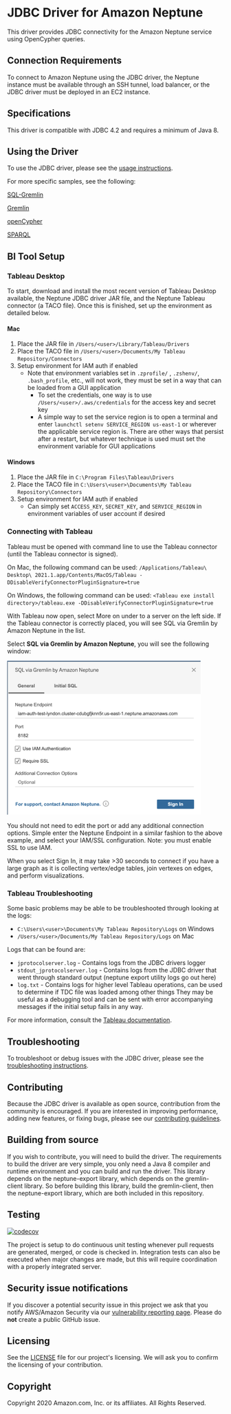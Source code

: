 # JDBC Driver for Amazon Neptune

This driver provides JDBC connectivity for the Amazon Neptune service using OpenCypher queries.

## Connection Requirements

To connect to Amazon Neptune using the JDBC driver, the Neptune instance must be available through an SSH tunnel, load balancer, or the JDBC driver must be deployed in an EC2 instance. 

## Specifications

This driver is compatible with JDBC 4.2 and requires a minimum of Java 8.

## Using the Driver

To use the JDBC driver, please see the [usage instructions](./USAGE.md).

For more specific samples, see the following:

[SQL-Gremlin](samples/SQLGREMLIN.md)

[Gremlin](samples/GREMLIN.md)

[openCypher](samples/OPENCYPHER.md)

[SPARQL](samples/SPARQL.md)

## BI Tool Setup

### Tableau Desktop
To start, download and install the most recent version of Tableau Desktop available, the Neptune JDBC driver JAR file, and the Neptune Tableau connector (a TACO file). Once this is finished, set up the environment as detailed below.
#### Mac

1. Place the JAR file in `/Users/<user>/Library/Tableau/Drivers`
2. Place the TACO file in `/Users/<user>/Documents/My Tableau Repository/Connectors`
3. Setup environment for IAM auth if enabled
   - Note that environment variables set in `.zprofile/` , `.zshenv/`, `.bash_profile`, etc., will not work, they must be set in a way that can be loaded from a GUI application
     - To set the credentials, one way is to use `/Users/<user>/.aws/credentials` for the access key and secret key
     - A simple way to set the service region is to open a terminal and enter `launchctl setenv SERVICE_REGION us-east-1` or wherever the applicable service region is. There are other ways that persist after a restart, but whatever technique is used must set the environment variable for GUI applications

#### Windows

1. Place the JAR file in `C:\Program Files\Tableau\Drivers`
2. Place the TACO file in `C:\Users\<user>\Documents\My Tableau Repository\Connectors`
3. Setup environment for IAM auth if enabled
   - Can simply set `ACCESS_KEY`, `SECRET_KEY`, and `SERVICE_REGION` in environment variables of user account if desired


### Connecting with Tableau

Tableau must be opened with command line to use the Tableau connector (until the Tableau connector is signed). 

On Mac, the following command can be used: `/Applications/Tableau\ Desktop\ 2021.1.app/Contents/MacOS/Tableau -DDisableVerifyConnectorPluginSignature=true`

On Windows, the following command can be used: `<Tableau exe install directory>/tableau.exe -DDisableVerifyConnectorPluginSignature=true`

With Tableau now open, select More on under to a server on the left side. If the Tableau connector is correctly placed, you will see SQL via Gremlin by Amazon Neptune in the list.

Select **SQL via Gremlin by Amazon Neptune**, you will see the following window:

[<img src="samples/images/tableauSQLgremlin.png" width="450"/>](samples/images/tableauSQLgremlin.png)

You should not need to edit the port or add any additional connection options. Simple enter the Neptune Endpoint in a similar fashion to the above example, and select your IAM/SSL configuration. Note: you must enable SSL to use IAM.

When you select Sign In, it may take >30 seconds to connect if you have a large graph as it is collecting vertex/edge tables, join vertexes on edges, and perform visualizations.

### Tableau Troubleshooting

Some basic problems may be able to be troubleshooted through looking at the logs:
- `C:\Users\<user>\Documents\My Tableau Repository\Logs` on Windows
- `/Users/<user>/Documents/My Tableau Repository/Logs` on Mac

Logs that can be found are:
- `jprotocolserver.log` - Contains logs from the JDBC drivers logger
- `stdout_jprotocolserver.log` - Contains logs from the JDBC driver that went through standard output (neptune export utility logs go out here)
- `log.txt` - Contains logs for higher level Tableau operations, can be used to determine if TDC file was loaded among other things
They may be useful as a debugging tool and can be sent with error accompanying messages if the initial setup fails in any way.

For more information, consult the [Tableau documentation](https://tableau.github.io/connector-plugin-sdk/docs/run-taco).

## Troubleshooting

To troubleshoot or debug issues with the JDBC driver, please see the [troubleshooting instructions](./TROUBLESHOOTING.md).

## Contributing

Because the JDBC driver is available as open source, contribution from the community is encouraged. If you are interested in improving performance, adding new features, or fixing bugs, please see our [contributing guidelines](./CONTRIBUTING.md).

## Building from source

If you wish to contribute, you will need to build the driver. The requirements to build the driver are very simple, you only need a Java 8 compiler and runtime environment and you can build and run the driver. This library depends on the neptune-export library, which depends on the gremlin-client library. So before building this library, build the gremlin-client, then the neptune-export library, which are both included in this repository.

## Testing

[![codecov](https://codecov.io/gh/Bit-Quill/neptunejdbc/branch/develop/graph/badge.svg?token=E54Y02A3HE)](https://codecov.io/gh/Bit-Quill/neptunejdbc)

The project is setup to do continuous unit testing whenever pull requests are generated, merged, or code is checked in. Integration tests can also be executed when major changes are made, but this will require coordination with a properly integrated server.

## Security issue notifications

If you discover a potential security issue in this project we ask that you notify AWS/Amazon Security via our [vulnerability reporting page](http://aws.amazon.com/security/vulnerability-reporting/). Please do **not** create a public GitHub issue.

## Licensing

See the [LICENSE](./LICENSE) file for our project's licensing. We will ask you to confirm the licensing of your contribution.

## Copyright

Copyright 2020 Amazon.com, Inc. or its affiliates. All Rights Reserved.
